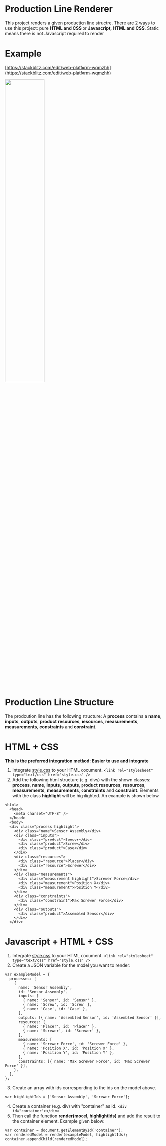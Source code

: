 # Production Line Renderer

This project renders a given production line structre.
There are 2 ways to use this project: pure **HTML and CSS** or **Javascript, HTML and CSS**.
Static means there is not Javascript required to render

# Example

[https://stackblitz.com/edit/web-platform-wqmzhh](https://stackblitz.com/edit/web-platform-wqmzhh)

<img src="../master/images/highlight.png" height="50%">

# Production Line Structure

The prodcution line has the following structure:
A **process** contains a **name**, **inputs**, **outputs**, **product** **resources**, **resources**, **measurements**, **measurements**, **constraints** and **constraint**.

# HTML + CSS

**This is the preferred integration method: Easier to use and integrate**

1. Integrate [style.css](../master/style.css) to your HTML document.
   `<link rel="stylesheet" type="text/css" href="style.css" />`
2. Add the following html structure (e.g. divs) with the shown classes: **process**, **name**, **inputs**, **outputs**, **product** **resources**, **resources**, **measurements**, **measurements**, **constraints** and **constraint**.
   Elements with the class **highlight** will be highlighted.
   An example is shown below

```
<html>
  <head>
    <meta charset="UTF-8" />
  </head>
  <body>
  <div class="process highlight">
    <div class="name">Sensor Assembly</div>
    <div class="inputs">
      <div class="product">Sensor</div>
      <div class="product">Screw</div>
      <div class="product">Case</div>
    </div>
    <div class="resources">
      <div class="resource">Placer</div>
      <div class="resource">Screwer</div>
    </div>
    <div class="measurements">
      <div class="measurement highlight">Screwer Force</div>
      <div class="measurement">Position X</div>
      <div class="measurement">Position Y</div>
    </div>
    <div class="constraints">
      <div class="constraint">Max Screwer Force</div>
    </div>
    <div class="outputs">
      <div class="product">Assembled Sensor</div>
    </div>
  </div>
```

# Javascript + HTML + CSS

1. Integrate [style.css](../master/style.css) to your HTML document.
   `<link rel="stylesheet" type="text/css" href="style.css" />`
2. Create a JSON variable for the model you want to render:

```
var exampleModel = {
  processes: [
    {
      name: 'Sensor Assembly',
      id: 'Sensor Assembly',
      inputs: [
        { name: 'Sensor', id: 'Sensor' },
        { name: 'Screw', id: 'Screw' },
        { name: 'Case', id: 'Case' },
      ],
      outputs: [{ name: 'Assembled Sensor', id: 'Assembled Sensor' }],
      resources: [
        { name: 'Placer', id: 'Placer' },
        { name: 'Screwer', id: 'Screwer' },
      ],
      measurements: [
        { name: 'Screwer Force', id: 'Screwer Force' },
        { name: 'Position X', id: 'Position X' },
        { name: 'Position Y', id: 'Position Y' },
      ],
      constraints: [{ name: 'Max Screwer Force', id: 'Max Screwer Force' }],
    },
  ],
};
```

3. Create an array with ids corresponding to the ids on the model above.

```
var highlightIds = ['Sensor Assembly', 'Screwer Force'];
```

4. Create a container (e.g. div) with "container" as id.
   `<div id="container"></div>`
5. Then call the function **render(model, highlightIds)** and add the result to the container element.
   Example given below:

```
var container = document.getElementById('container');
var renderedModel = render(exampleModel, highlightIds);
container.appendChild(renderedModel);
```
